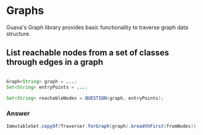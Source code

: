 # Graphs

Guava's Graph library provides basic functionality to traverse graph data structure.

## List reachable nodes from a set of classes through edges in a graph

```java

Graph<String> graph = ...;
Set<String> entryPoints = ...;

Set<String> reachableNodes = QUESTION(graph, entryPoints);
```


### Answer

```java
ImmutableSet.copyOf(Traverser.forGraph(graph).breadthFirst(fromNodes));
```
